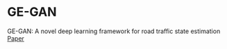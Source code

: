 # GE-GAN
GE-GAN: A novel deep learning framework for road traffic state estimation
[Paper](https://www.sciencedirect.com/science/article/pii/S0968090X19312409)
